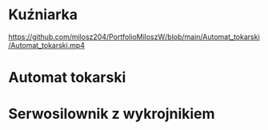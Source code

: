 # Kuźniarka

https://github.com/milosz204/PortfolioMiloszW/blob/main/Automat_tokarski/Automat_tokarski.mp4

# Automat tokarski

# Serwosilownik z wykrojnikiem

